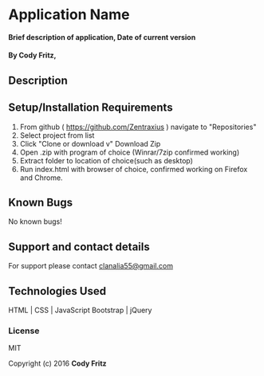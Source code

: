 # Application Name

#### Brief description of application, Date of current version

#### By Cody Fritz,

## Description

## Setup/Installation Requirements

1. From github ( https://github.com/Zentraxius ) navigate to "Repositories"
2. Select project from list
3. Click "Clone or download v" Download Zip
4. Open .zip with program of choice (Winrar/7zip confirmed working)
5. Extract folder to location of choice(such as desktop)
6. Run index.html with browser of choice, confirmed working on Firefox and Chrome.

## Known Bugs

No known bugs!

## Support and contact details

For support please contact clanalia55@gmail.com

## Technologies Used

HTML | CSS | JavaScript
Bootstrap | jQuery

### License

MIT

Copyright (c) 2016 **Cody Fritz**
